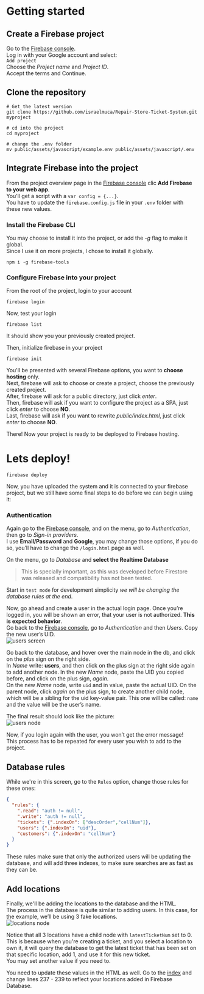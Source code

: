 
# Getting started

## Create a Firebase project
Go to the [Firebase console](https://console.firebase.google.com).  
Log in with your Google account and select:  
`Add project`  
Choose the _Project name_ and _Project ID_.  
Accept the terms and Continue.

## Clone the repository
```shell
# Get the latest version
git clone https://github.com/israelmuca/Repair-Store-Ticket-System.git myproject

# cd into the project
cd myproject

# change the .env folder
mv public/assets/javascript/example.env public/assets/javascript/.env
```

## Integrate Firebase into the project
From the project overview page in the [Firebase console](https://console.firebase.google.com/) clic **Add Firebase to your web app**.  
You’ll get a script with a `var config = {...}`.  
You have to update the `firebase.config.js` file in your `.env` folder with these new values.

### Install the Firebase CLI
You may choose to install it into the project, or add the _-g_ flag to make it global.  
Since I use it on more projects, I chose to install it globally.
```shell
npm i -g firebase-tools
```
### Configure Firebase into your project

From the root of the project, login to your account
```shell
firebase login
```

Now, test your login
```shell
firebase list
```
It should show you your previously created project.  

Then, initialize firebase in your project
```shell
firebase init
```
You'll be presented with several Firebase options, you want to **choose hosting** only.  
Next, firebase will ask to choose or create a project, choose the previously created project.  
After, firebase will ask for a public directory, just click _enter_.  
Then, firebase will ask if you want to configure the project as a SPA, just click _enter_ to choose **NO**.  
Last, firebase will ask if you want to rewrite _public/index.html_, just click _enter_ to choose **NO**.  

There! Now your project is ready to be deployed to Firebase hosting.

# Lets deploy!

```shell
firebase deploy
```

Now, you have uploaded the system and it is connected to your firebase project, but we still have some final steps to do before we can begin using it:

### Authentication
Again go to the [Firebase console](https://console.firebase.google.com), and on the menu, go to _Authentication_, then go to _Sign-in providers_.  
I use **Email/Password** and **Google**, you may change those options, if you do so, you’ll have to change the `/login.html` page as well.

On the menu, go to _Database_ and **select the Realtime Database**
>This is specially important, as this was developed before Firestore was released and compatibility has not been tested.  

Start in `test mode` for development simplicity _we will be changing the database rules at the end_.

Now, go ahead and create a user in the actual login page. Once you’re logged in, you will be shown an error, that your user is not authorized. **This is expected behavior**.  
Go back to the [Firebase console](https://console.firebase.google.com), go to _Authentication_ and then _Users_. Copy the new user’s UID.  
![users screen](https://github.com/israelmuca/repair-store-ticket-system/raw/master/docs/assets/user-created.png "Users screen")


Go back to the database, and hover over the main node in the db, and click on the _plus_ sign on the right side.  
In _Name_ write: **users**, and then click on the plus sign at the right side again to add another node. In the new _Name_ node, paste the UID you copied before, and click on the plus sign, _again_.  
On the new _Name_ node, write `uid` and in value, paste the actual UID. On the parent node, click _again_ on the plus sign, to create another child node, which will be a sibling for the uid key-value pair. This one will be called: `name` and the value will be the user’s name.  

The final result should look like the picture:  
![users node](https://github.com/israelmuca/repair-store-ticket-system/raw/master/docs/assets/users-node.png "Users node")  

Now, if you login again with the user, you won’t get the error message!  
This process has to be repeated for every user you wish to add to the project.


## Database rules
While we're in this screen, go to the `Rules` option, change those rules for these ones:
```json
{
  "rules": {
    ".read": "auth != null",
    ".write": "auth != null",
    "tickets": {".indexOn": ["descOrder","cellNum"]},
    "users": {".indexOn": "uid"},
    "customers": {".indexOn": "cellNum"}
  }
}
```
These rules make sure that only the authorized users will be updating the database, and will add three indexes, to make sure searches are as fast as they can be.  


## Add locations
Finally, we'll be adding the locations to the database and the HTML.  
The process in the database is quite similar to adding users. In this case, for the example, we’ll be using 3 fake locations.  
![locations node](https://github.com/israelmuca/repair-store-ticket-system/raw/master/docs/assets/locations-node.png "Locations node")  

Notice that all 3 locations have a child node with `latestTicketNum` set to 0.  
This is because when you're creating a ticket, and you select a location to own it, it will query the database to get the latest ticket that has been set on that specific location, add 1, and use it for this new ticket.  
You may set another value if you need to.

You need to update these values in the HTML as well. Go to the [index](../../public/index.html) and change lines 237 - 239 to reflect your locations added in Firebase Database.